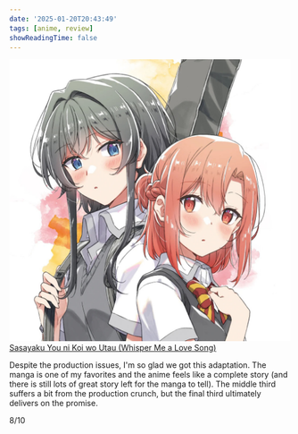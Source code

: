 ```yaml
---
date: '2025-01-20T20:43:49'
tags: [anime, review]
showReadingTime: false
---
```


![](assets/Anime_Commemorative_Illustration_by_Minami_Yoshida.jpg)
[Sasayaku You ni Koi wo Utau (Whisper Me a Love Song)](https://anilist.co/anime/160181/Sasayaku-You-ni-Koi-wo-Utau/)

Despite the production issues, I'm so glad we got this adaptation. The manga is one of my favorites and the anime feels like a complete story (and there is still lots of great story left for the manga to tell). The middle third suffers a bit from the production crunch, but the final third ultimately delivers on the promise.

8/10